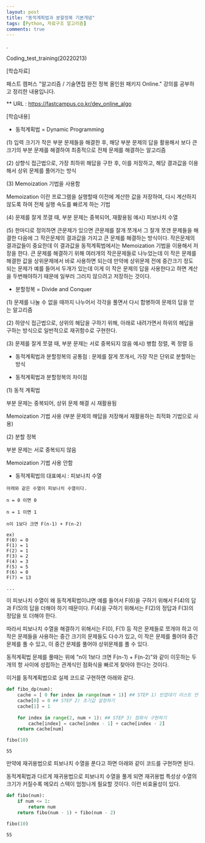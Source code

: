 ```yaml
---
layout: post
title: "동적계획법과 분할정복 기본개념"
tags: [Python, 자료구조 알고리즘]
comments: true
---
```


.

Coding_test_training(20220213)

[학습자료]

패스트 캠퍼스 "알고리즘 / 기술면접 완전 정복 올인원 패키지 Online." 강의를 공부하고 정리한 내용입니다.

** URL : https://fastcampus.co.kr/dev_online_algo

[학습내용]

- 동적계획법 = Dynamic Programming

(1) 입력 크기가 작은 부분 문제들을 해결한 후, 해당 부분 문제의 답을 활용해서 보다 큰 크기의 부분 문제를 해결하여 최종적으로 전체 문제를 해결하는 알고리즘

(2) 상향식 접근법으로, 가장 최하위 해답을 구한 후, 이를 저장하고, 해당 결과값을 이용해서 상위 문제를 풀어가는 방식 

(3) Memoization 기법을 사용함

Memoization 이란 프로그램을 실행할때 이전에 계산한 값을 저장하여, 다시 계산하지 않도록 하여 전체 실행 속도를 빠르게 하는 기법

(4) 문제를 잘게 쪼갤 때, 부분 문제는 중복되어, 재활용됨                     예시) 피보나치 수열

(5) 한마디로 정의하면 큰문제가 있으면 큰문제를 잘개 쪼개서 그 잘개 쪼갠 문제들을 해결한 다음에 그 작은문제의 결과값을 가지고 큰 문제를 해결하는 방식이다. 작은문제의 결과값들이 중요한데 이 결과값을 동적계획법에서는 Memoization 기법을 이용해서 저장을 한다. 큰 문제를 해결하기 위해 여러개의 작은문제들로 나누었는데 이 작은 문제를 해결한 값을 상위문제에서 바로 사용하면 되는데 만약에 상위문제 전에 중간크기 정도 되는 문제가 예를 들어서 두개가 있는데 이게 이 작은 문제의 답을 사용한다고 하면 계산을 두번해야하기 때문에 일부러 그러지 않으려고 저장하는 것이다.

- 분할정복 = Divide and Conquer

(1) 문제를 나눌 수 없을 때까지 나누어서 각각을 풀면서 다시 합병하여 문제의 답을 얻는 알고리즘

(2) 하양식 접근법으로, 상위의 해답을 구하기 위해, 아래로 내려가면서 하위의 해답을 구하는 방식으로 일반적으로 재귀함수로 구현한다.

(3) 문제를 잘게 쪼갤 때, 부분 문제는 서로 중복되지 않음                     예시) 병합 정렬, 퀵 정렬 등

- 동적계획법과 분할정복의 공통점 : 문제를 잘게 쪼개서, 가장 작은 단위로 분할하는 방식

- 동적계획법과 분할정복의 차이점

(1) 동적 계획법

부분 문제는 중복되어, 상위 문제 해결 시 재활용됨

Memoization 기법 사용 (부분 문제의 해답을 저장해서 재활용하는 최적화 기법으로 사용)

(2) 분할 정복

부분 문제는 서로 중복되지 않음

Memoization 기법 사용 안함

- 동적계획법의 대표예시 : 피보나치 수열

```text
아래와 같은 수열이 피보나치 수열이다.

n = 0 이면 0

n = 1 이면 1

n이 1보다 크면 F(n-1) + F(n-2)

ex) 
F(0) = 0
F(1) = 1
F(2) = 1
F(3) = 2
F(4) = 3
F(5) = 5
F(6) = 8
F(7) = 13

...
```

이 피보나치 수열이 왜 동적계획법이냐면 예를 들어서 F(6)을 구하기 위해서 F(4)의 답과 F(5)의 답을 더해야 하기 때문이다. F(4)을 구하기 위해서는 F(2)의 정답과 F(3)의 정답을 또 더해야 한다.

따라서 피보나치 수열을 해결하기 위해서는 F(0), F(1) 등 작은 문제들로 쪼개야 하고 이 작은 문제들을 사용하는 중간 크기의 문제들도 다수가 있고, 이 작은 문제를 풀어야 중간 문제를 풀 수 있고, 이 중간 문제를 풀어야 상위문제를 풀 수 있다.

동적계획법 문제를 풀때는 위에 "n이 1보다 크면 F(n-1) + F(n-2)"와 같이 이웃하는 두개의 항 사이에 성립하는 관계식인 점화식을 빠르게 찾아야 한다는 것이다.

이거를 동적계획법으로 실제 코드로 구현하면 아래와 같다.

```python
def fibo_dp(num):
    cache = [ 0 for index in range(num + 1)] ## STEP 1) 빈껍데기 리스트 만들기 : memorization 기법 적용
    cache[0] = 0 ## STEP 2) 초기값 설정하기
    cache[1] = 1
    
    for index in range(2, num + 1): ## STEP 3) 점화식 구현하기
        cache[index] = cache[index - 1] + cache[index - 2]
    return cache[num]

fibo(10)
```

```text
55
```

만약에 재귀용법으로 피보나치 수열을 푼다고 하면 아래와 같이 코드를 구현하면 된다. 

동적계획법과 다르게 재귀용법으로 피보나치 수열을 풀게 되면 재귀용법 특성상 수열의 크기가 커질수록 메모리 스텍이 엄청나게 필요할 것이다. 이런 비효율성이 있다.

```python
def fibo(num):
    if num <= 1:
        return num
    return fibo(num - 1) + fibo(num - 2)

fibo(10)
```

```text
55
```